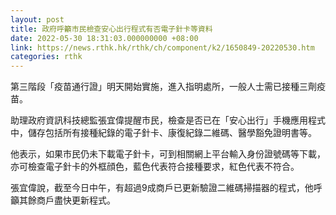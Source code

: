 ```yaml
---
layout: post
title: 政府呼籲市民檢查安心出行程式有否電子針卡等資料
date: 2022-05-30 18:31:03.000000000 +08:00
link: https://news.rthk.hk/rthk/ch/component/k2/1650849-20220530.htm
categories: rthk
---
```


第三階段「疫苗通行證」明天開始實施，進入指明處所，一般人士需已接種三劑疫苗。

助理政府資訊科技總監張宜偉提醒市民，檢查是否已在「安心出行」手機應用程式中，儲存包括所有接種紀錄的電子針卡、康復紀錄二維碼、醫學豁免證明書等。

他表示，如果市民仍未下載電子針卡，可到相關網上平台輸入身份證號碼等下載，亦可檢查電子針卡的外框顔色，藍色代表符合接種要求，紅色代表不符合。

張宜偉說，截至今日中午，有超過9成商戶已更新驗證二維碼掃描器的程式，他呼籲其餘商戶盡快更新程式。
